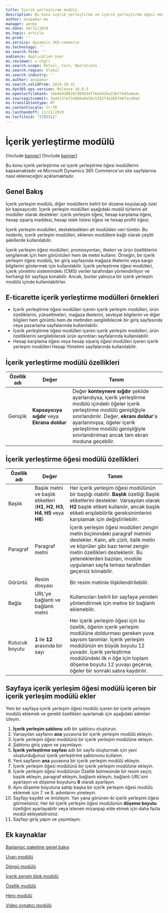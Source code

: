 ```yaml
---
title: İçerik yerleştirme modülü
description: Bu konu içerik yerleştirme ve içerik yerleştirme öğesi modüllerini kapsamaktadır ve Microsoft Dynamics 365 Commerce'un site sayfalarına nasıl ekleneceğini açıklamaktadır.
author: anupamar-ms
manager: annbe
ms.date: 10/31/2019
ms.topic: article
ms.prod: ''
ms.service: dynamics-365-commerce
ms.technology: ''
ms.search.form: ''
audience: Application User
ms.reviewer: v-chgri
ms.search.scope: Retail, Core, Operations
ms.search.region: Global
ms.search.industry: ''
ms.author: anupamar
ms.search.validFrom: 2019-10-31
ms.dyn365.ops.version: Release 10.0.5
ms.openlocfilehash: 1b64e930628c969334ff6e643ba23b77445e6e4c
ms.sourcegitcommit: 3a4e137ef3a96ba0a58c5352f4a3b57467ace9ae
ms.translationtype: HT
ms.contentlocale: tr-TR
ms.lasthandoff: 11/11/2019
ms.locfileid: "2785312"
---
```

# <a name="content-placement-module"></a>İçerik yerleştirme modülü

[!include [banner](includes/preview-banner.md)]
[!include [banner](includes/banner.md)]

Bu konu içerik yerleştirme ve içerik yerleştirme öğesi modüllerini kapsamaktadır ve Microsoft Dynamics 365 Commerce'un site sayfalarına nasıl ekleneceğini açıklamaktadır.

## <a name="overview"></a>Genel Bakış

İçerik yerleşim modülü, diğer modüllerin belirli bir düzene koyulacağı özel bir kapsayıcıdır. İçerik yerleşim modülleri aşağıdaki modül türlerini alt modüller olarak destekler: içerik yerleşim öğesi, hesap karşılama öğesi, hesap sipariş maddesi, hesap istek listesi öğesi ve hesap profili öğesi.

İçerik yerleşim modülleri, destekledikleri alt modülden veri türetin. Bu nedenle, içerik yerleşim modülleri, eklenen modüllere bağlı olarak çeşitli şekillerde kullanılabilir.

İçerik yerleşim öğesi modülleri, promosyonları, ilkeleri ve ürün özelliklerini sergilemek için hem görüntüleri hem de metni kullanır. Örneğin, bir içerik yerleşim öğesi modülü, bir giriş sayfasında mağaza ilkelerini veya kargo bilgilerini göstermek için kullanılabilir. İçerik yerleştirme öğesi modülleri, içerik yönetimi sistemindeki (CMS) veriler tarafından yönlendiriliyor ve herhangi bir sayfaya konabilir. Ancak, bunlar yalnızca bir içerik yerleşim modülü içinde kullanılabilirler.

## <a name="examples-of-content-placement-modules-in-e-commerce"></a>E-ticarette içerik yerleştirme modülleri örnekleri

* İçerik yerleştirme öğesi modülleri içeren içerik yerleşim modülleri, ürün özelliklerini, yükseltmeleri, mağaza ilkelerini, sevkiyat bilgilerini ve diğer bilgileri hem görüntü hem de metinden sergilebilecek bir giriş sayfasında veya pazarlama sayfalarında kullanılabilir.
* İçerik yerleştirme öğesi modülleri içeren içerik yerleşim modülleri, ürün özelliklerini sergilebilecek ürün ayrıntıları sayfalarında kullanılabilir.
* Hesap karşılama öğesi veya hesap sipariş öğesi modülleri içeren içerik yerleşim modülleri Hesap Yönetimi sayfalarında kullanılabilir.

## <a name="content-placement-module-properties"></a>İçerik yerleştirme modülü özellikleri

| Özellik adı | Değer | Tanım |
|---------------|-------|-------------|
| Genişlik         | **Kapsayıcıya sığdır** veya **Ekrana doldur** | Değer **konteynere sığdır** şekilde ayarlandıysa, içerik yerleştirme modülü içindeki öğeler içerik yerleştirme modülü genişliğiyle sınırlandırılır. Değer, **ekranı doldur**'a ayarlanmışsa, öğeler içerik yerleştirme modülü genişliğiyle sınırlandırılmaz ancak tam ekran moduna geçebilir. |

## <a name="content-placement-item-module-properties"></a>İçerik yerleştirme öğesi modülü özellikleri

| Özellik adı | Değer | Tanım |
|---------------|-------|-------------|
| Başlık       | Başlık metni ve başlık etiketleri (**H1**, **H2**, **H3**, **H4**, **H5** veya **H6**) | Her içerik yerleşim öğesi modülünün bir başlığı olabilir. **Başlık** özelliği Başlık etiketlerini destekler. Varsayılan olarak **H2** başlık etiketi kullanılır, ancak başlık etiketi erişilebilirlik gereksinimlerini karşılamak için değiştirilebilir. |
| Paragraf     | Paragraf metni | İçerik yerleşim öğesi modülleri zengin metin biçimindeki paragraf metnini destekler. Kalın, altı çizili, italik metin ve köprüler gibi bazı temel zengin metin özellikleri desteklenir. Bu yeteneklerden bazıları, modüle uygulanan sayfa teması tarafından geçersiz kılınabilir. |
| Görüntü         | Resim dosyası | Bir resim metinle ilişkilendirilebilir. |
| Bağla          | URL'ye bağlantı ve bağlantı metni | Kullanıcıları belirli bir sayfaya yeniden yönlendirmek için metne bir bağlantı eklenebilir. |
| Kutucuk boyutu     | **1** ile **12** arasında bir sayı | Her içerik yerleşim öğesi için bu özellik, öğenin içerik yerleşim modülüne doldurması gereken yuva sayısını tanımlar. İçerik yerleşim modülünün en büyük boyutu 12 yuvadır. İçerik yerleştirme modülündeki ilk *n* öğe için toplam döşeme boyutu 12 yuvayı geçerse, öğeler bir sonraki satıra kaydırılır. |

## <a name="add-a-content-placement-module-that-contains-a-content-placement-item-module-to-a-page"></a>Sayfaya içerik yerleşim öğesi modülü içeren bir içerik yerleşim modülü ekler

Yeni bir sayfaya içerik yerleşim öğesi modülü içeren bir içerik yerleşim modülü eklemek ve gerekli özellikleri ayarlamak için aşağıdaki adımları izleyin.

1. **İçerik yerleşim şablonu** adlı bir şablonu oluşturun.
1. Varsayılan sayfanın **ana** yuvasına bir içerik yerleşim modülü ekleyin.
1. İçerik yerleşim öğesi modülünü bir içerik yerleşim modülüne ekleyin.
1. Şablonu giriş yapın ve yayımlayın.
1. **İçerik yerleştirme sayfası** adlı bir sayfa oluşturmak için yeni oluşturduğunuz içerik yerleştirme şablonunu kullanın.
1. Yeni sayfanın **ana** yuvasına bir içerik yerleşim modülü ekleyin.
1. İçerik yerleşim öğesi modülünü bir içerik yerleşim modülüne ekleyin.
1. İçerik yerleşim öğesi modülünün Özellik bölmesinde bir resim seçin, başlık ekleyin, paragraf ekleyin, bağlantı ekleyin, bağlantı URL'sini ayarlayın ve döşeme boyutunu **6** olarak ayarlayın.
1. Aynı döşeme boyutuna sahip başka bir içerik yerleşim öğesi modülü eklemek için 7. ve 8. adımlarını yineleyin.
1. Sayfayı kaydet ve önizleyin. Yan yana görünen iki içerik yerleşimi öğesi görmelisiniz. Her bir içerik yerleşim öğesi modülünün **döşeme boyutu** özelliğini ayarlayabilir veya istenen mizanpajı elde etmek için daha fazla modül ekleyebilirsiniz.
1. Sayfayı giriş yapın ve yayımlayın.

## <a name="additional-resources"></a>Ek kaynaklar

[Başlangıç paketine genel bakış](starter-kit-overview.md)

[Uyarı modülü](add-alert.md)

[Döngü modülü](add-carousel.md)

[İçerik zengin blok modülü](add-content-rich-block.md)

[Özellik modülü](add-feature-module.md)

[Hero modülü](add-hero-module.md)

[Video oynatıcı modülü](add-video-player.md)
